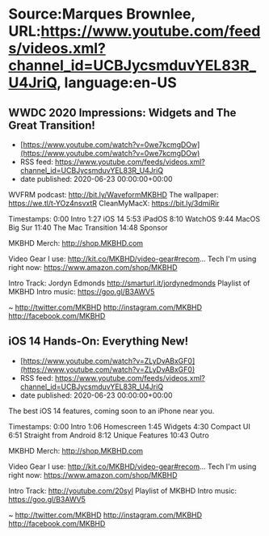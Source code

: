 # Source:Marques Brownlee, URL:https://www.youtube.com/feeds/videos.xml?channel_id=UCBJycsmduvYEL83R_U4JriQ, language:en-US

## WWDC 2020 Impressions: Widgets and The Great Transition!
 - [https://www.youtube.com/watch?v=0we7kcmgDOw](https://www.youtube.com/watch?v=0we7kcmgDOw)
 - RSS feed: https://www.youtube.com/feeds/videos.xml?channel_id=UCBJycsmduvYEL83R_U4JriQ
 - date published: 2020-06-23 00:00:00+00:00

WVFRM podcast: http://bit.ly/WaveformMKBHD
The wallpaper: https://we.tl/t-YOz4nsvxtR
CleanMyMacX: https://bit.ly/3dmiRir

Timestamps:
0:00 Intro
1:27 iOS 14
5:53 iPadOS
8:10 WatchOS
9:44 MacOS Big Sur
11:40 The Mac Transition
14:48 Sponsor

MKBHD Merch: http://shop.MKBHD.com

Video Gear I use: http://kit.co/MKBHD/video-gear#recom...
Tech I'm using right now: https://www.amazon.com/shop/MKBHD

Intro Track: Jordyn Edmonds http://smarturl.it/jordynedmonds
Playlist of MKBHD Intro music: https://goo.gl/B3AWV5

~
http://twitter.com/MKBHD
http://instagram.com/MKBHD
http://facebook.com/MKBHD

## iOS 14 Hands-On: Everything New!
 - [https://www.youtube.com/watch?v=ZLyDvABxGF0](https://www.youtube.com/watch?v=ZLyDvABxGF0)
 - RSS feed: https://www.youtube.com/feeds/videos.xml?channel_id=UCBJycsmduvYEL83R_U4JriQ
 - date published: 2020-06-23 00:00:00+00:00

The best iOS 14 features, coming soon to an iPhone near you.

Timestamps:
0:00 Intro
1:06 Homescreen
1:45 Widgets
4:30 Compact UI
6:51 Straight from Android
8:12 Unique Features
10:43 Outro

MKBHD Merch: http://shop.MKBHD.com

Video Gear I use: http://kit.co/MKBHD/video-gear#recom...
Tech I'm using right now: https://www.amazon.com/shop/MKBHD

Intro Track: http://youtube.com/20syl
Playlist of MKBHD Intro music: https://goo.gl/B3AWV5

~
http://twitter.com/MKBHD
http://instagram.com/MKBHD
http://facebook.com/MKBHD

